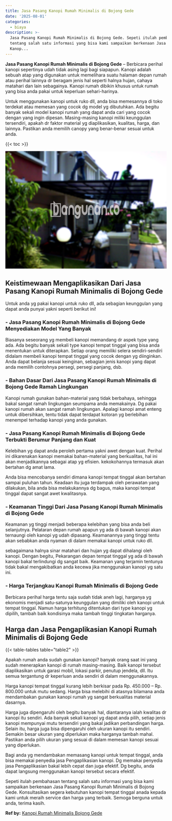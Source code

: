 ```yaml
---
title: Jasa Pasang Kanopi Rumah Minimalis di Bojong Gede
date: '2025-08-01'
categories:
  - biaya
description: >-
  Jasa Pasang Kanopi Rumah Minimalis di Bojong Gede. Sepeti itulah pembahasan
  tentang salah satu informasi yang bisa kami sampaikan berkenaan Jasa Pasang
  Kanop...
---
```


**Jasa Pasang Kanopi Rumah Minimalis di Bojong Gede** – Berbicara perihal kanopi sepertinya udah tidak asing lagi bagi siapapun. Kanopi adalah sebuah atap yang digunakan untuk memelihara suatu halaman depan rumah atau perihal lainnya dr beragam jenis hal seperti halnya hujan, cahaya matahari dan lain sebagainya. Kanopi rumah dibikin khusus untuk rumah yang bisa anda pakai untuk keperluan sehari-harinya.

Untuk menggunakan kanopi untuk ruko dll, anda bisa memesannya di toko terdekat atau memesan yang cocok dg model yg dibutuhkan. Ada begitu banyak sekali model kanopi rumah yang dapat anda cari yang cocok dengan yang ingin dipesan. Masing-masing kanopi miliki keunggulan tersendiri, apakah dr faktor material yg diaplikasikan, kualitas, harga, dan lainnya. Pastikan anda memilih canopy yang benar-benar sesuai untuk anda.

{{< toc >}}

![Jasa Pasang Kanopi Rumah Minimalis di Bojong Gede](/images/harga-kanopi-minimalis-47.png)

## Keistimewaan Mengaplikasikan Dari Jasa Pasang Kanopi Rumah Minimalis di Bojong Gede

Untuk anda yg pakai kanopi untuk ruko dll, ada sebagian keunggulan yang dapat anda punyai yakni seperti berikut ini!

### \- Jasa Pasang Kanopi Rumah Minimalis di Bojong Gede Menyediakan Model Yang Banyak

Biasanya seseorang yg membeli kanopi memandang dr aspek type yang ada. Ada begitu banyak sekali type kanopi tempat tinggal yang bisa anda menentukan untuk diterapkan. Setiap orang memiliki selera sendiri-sendiri didalam membeli kanopi tempat tinggal yang cocok dengan yg diinginkan. Anda dapat belanja sesuai keinginan, sebagian jenis kanopi yang dapat anda memilih contohnya persegi, persegi panjang, dsb.

### \- Bahan Dasar Dari Jasa Pasang Kanopi Rumah Minimalis di Bojong Gede Ramah Lingkungan

Kanopi rumah gunakan bahan-material yang tidak berbahaya, sehingga bakal sangat ramah lingkungan seumpama anda memakainya. Dg pakai kanopi rumah akan sangat ramah lingkungan. Apalagi kanopi amat enteng untuk dibersihkan, tentu tidak dapat terdapat kotoran yg berlebihan menempel terhadap kanopi yang anda gunakan.

### \- Jasa Pasang Kanopi Rumah Minimalis di Bojong Gede Terbukti Berumur Panjang dan Kuat

Kelebihan yg dapat anda peroleh pertama yakni awet dengan kuat. Perihal ini dikarenakan kanopi memakai bahan-material yang berkualitas, hal ini akan menjadikannya sebagai atap yg efisien. kekokohannya termasuk akan bertahan dg amat lama.

Anda bisa mencobanya sendiri dimana kanopi tempat tinggal akan bertahan sampai puluhan tahun. Keadaan itu juga terdampak oleh perawatan yang dilakukan, bila anda bisa melakukannya dg bagus, maka kanopi tempat tinggal dapat sangat awet kwalitasnya.

### \- Keamanan Tinggi Dari Jasa Pasang Kanopi Rumah Minimalis di Bojong Gede

Keamanan yg tinggi menjadi beberapa kelebihan yang bisa anda beli selanjutnya. Pelataran depan rumah apapun yg ada di bawah kanopi akan ternaungi oleh kanopi yg udah dipasang. Keamanannya yang tinggi tentu akan sebabkan anda nyaman di dalam memakai kanopi untuk ruko dll.

sebagaimana halnya sinar matahari dan hujan yg dapat dihalangi oleh kanopi. Dengan begitu, Pekarangan depan tempat tinggal yg ada di bawah kanopi bakal terlindungi dg sangat baik. Keamanan yang terjamin tentunya tidak bakal mengakibatkan anda kecewa jika menggunakan kanopi yg satu ini.

### \- Harga Terjangkau Kanopi Rumah Minimalis di Bojong Gede

Berbicara perihal harga tentu saja sudah tidak aneh lagi, harganya yg ekonomis menjadi satu-satunya keunggulan yang dimiliki oleh kanopi untuk tempat tinggal. Namun harga terhitung ditentukan dari type kanopi yg dipilih, tambah baik kondisinya maka tambah tinggi tingkatan harganya.

## Harga dan Jasa Pengaplikasian Kanopi Rumah Minimalis di Bojong Gede

{{< table-tables table="table2" >}}

Apakah rumah anda sudah gunakan kanopi? banyak orang saat ini yang sudah menerapkan kanopi di rumah masing-masing. Baik kanopi tersebut diaplikasikan untuk garasi mobil, lokasi parkir, penutup jendela, dll. Itu semua tergantung dr keperluan anda sendiri di dalam menggunakannya.

Harga kanopi tempat tinggal kurang lebih berkisar pada Rp. 450.000 – Rp. 800.000 untuk mutu sedang. Harga bisa melebihi di atasnya bilamana anda mendambakan gunakan kanopi rumah yg sangat berkualitas material dasarnya.

Harga juga dipengaruhi oleh begitu banyak hal, diantaranya ialah kwalitas dr kanopi itu sendiri. Ada banyak sekali kanopi yg dapat anda pilih, setiap jenis kanopi mempunyai mutu tersendiri yang bakal jadikan perbandingan harga. Selain itu, harga juga bisa dipengaruhi oleh ukuran kanopi itu sendiri. Semakin besar ukuran yang diperlukan maka harganya tambah mahal. Pastikan anda pilih ukuran yang sesuai di dalam memesan kanopi sesuai yang diperlukan.

Bagi anda yg mendambakan memasang kanopi untuk tempat tinggal, anda bisa memakai penyedia jasa Pengaplikasian kanopi. Dg memakai penyedia jasa Pengaplikasian bakal lebih cepat dan juga efektif. Dg begitu, anda dapat langsung menggunakan kanopi tersebut secara efektif.

Sepeti itulah pembahasan tentang salah satu informasi yang bisa kami sampaikan berkenaan Jasa Pasang Kanopi Rumah Minimalis di Bojong Gede. Konsultasikan segera kebutuhan kanopi tempat tinggal anada kepada kami untuk meraih service dan harga yang terbaik. Semoga berguna untuk anda, terima kasih.

**Ref by:**  [Kanopi Rumah Minimalis Bojong Gede](https://id.wikipedia.org/wiki/Kanopi)
